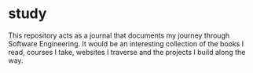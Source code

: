 # study
This repository acts as a journal that documents my journey through Software Engineering. It would be an interesting collection of the books I read, courses I take, websites I traverse and the projects I build along the way.
